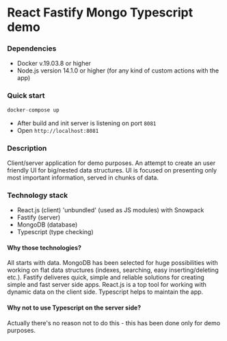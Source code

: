 # React Fastify Mongo Typescript demo #

### Dependencies ###
* Docker v.19.03.8 or higher
* Node.js version 14.1.0 or higher (for any kind of custom actions with the app)

### Quick start ###
```javascript
docker-compose up
```
* After build and init server is listening on port `8081`
* Open `http://localhost:8081`

### Description ###
Client/server application for demo purposes. An attempt to create an user friendly UI for big/nested data structures. UI is focused on presenting only most important information, served in chunks of data.

### Technology stack ###
* React.js (client) 'unbundled' (used as JS modules) with Snowpack
* Fastify (server)
* MongoDB (database)
* Typescript (type checking)

#### Why those technologies? ####
All starts with data. MongoDB has been selected for huge possibilities with working on flat data structures (indexes, searching, easy inserting/deleting etc.).
Fastify deliveres quick, simple and reliable solutions for creating simple and fast server side apps.
React.js is a top tool for working with dynamic data on the client side.
Typescript helps to maintain the app.

#### Why not to use Typescript on the server side? ####
Actually there's no reason not to do this - this has been done only for demo purposes.

